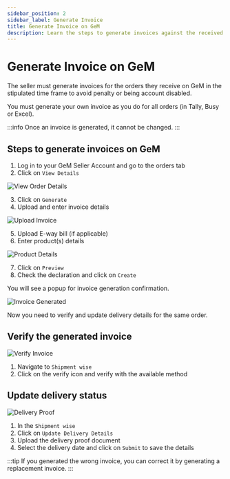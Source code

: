 ```yaml
---
sidebar_position: 2
sidebar_label: Generate Invoice
title: Generate Invoice on GeM
description: Learn the steps to generate invoices against the received orders on GeM (Government e-Marketplace).
---
```


# Generate Invoice on GeM
The seller must generate invoices for the orders they receive on GeM in the stipulated time frame to avoid penalty or being account disabled.

You must generate your own invoice as you do for all orders (in Tally, Busy or Excel).

:::info
Once an invoice is generated, it cannot be changed.
:::

## Steps to generate invoices on GeM
1. Log in to your GeM Seller Account and go to the orders tab
2. Click on `View Details`

![View Order Details](/img/doc/order-details.jpg)

3. Click on `Generate`
4. Upload and enter invoice details

![Upload Invoice](/img/doc/upload-invoice.jpg)

5. Upload E-way bill (if applicable)
6. Enter product(s) details

![Product Details](/img/doc/product-details.jpg)

7. Click on `Preview`
8. Check the declaration and click on `Create`

You will see a popup for invoice generation confirmation.

![Invoice Generated](/img/doc/invoice-generated.jpg)

Now you need to verify and update delivery details for the same order.

## Verify the generated invoice

![Verify Invoice](/img/doc/verify-invoice.jpg)

1. Navigate to `Shipment wise`
2. Click on the verify icon and verify with the available method

## Update delivery status

![Delivery Proof](/img/doc/delivery-proof.jpg)

1. In the `Shipment wise`
2. Click on `Update Delivery Details`
3. Upload the delivery proof document
4. Select the delivery date and click on `Submit` to save the details

:::tip
If you generated the wrong invoice, you can correct it by generating a replacement invoice.
:::